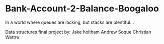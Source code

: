 # Bank-Account-2-Balance-Boogaloo
In a world where queues are lacking, but stacks are plentiful...

Data structures final project by:
Jake holtham
Andrew Soque
Christian Wettre
